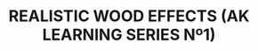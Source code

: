 ---
layout: product
title: "REALISTIC WOOD EFFECTS (AK LEARNING SERIES Nº1) "
price: "1400" 
desc: "Knjiga o maketarskim tehnikama"
img_path: "/assets/img/AK259.webp"
brand: "AK"
available: true
special_offer: false
new: false
soon: false
cat: "090000"
subcat: "090200"
subsubcat: "090202"
sifra: "AK259"
popular: false
---